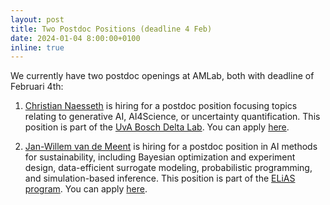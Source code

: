 ```yaml
---
layout: post
title: Two Postdoc Positions (deadline 4 Feb)
date: 2024-01-04 8:00:00+0100
inline: true
---
```


We currently have two postdoc openings at AMLab, both with deadline of Februari 4th:

1. [Christian Naesseth](people/ChristianNaesseth) is hiring for a postdoc position focusing topics relating to generative AI, AI4Science, or uncertainty quantification. This position is part of the [UvA Bosch Delta Lab](https://ivi.fnwi.uva.nl/uvaboschdeltalab/). You can apply [here](https://vacatures.uva.nl/UvA/job/Postdoctoral-Researcher-in-Machine-Learning/784737702/).

2. [Jan-Willem van de Meent](people/JanWillemvandeMeent) is hiring for a postdoc position in AI methods for sustainability, including Bayesian optimization and experiment design, data-efficient surrogate modeling, probabilistic programming, and simulation-based inference. This position is part of the [ELiAS program](https://elias-ai.eu/). You can apply [here](https://vacatures.uva.nl/UvA/job/Postdoctoral-Researcher-in-AI-for-Sustainability/785625202/).
